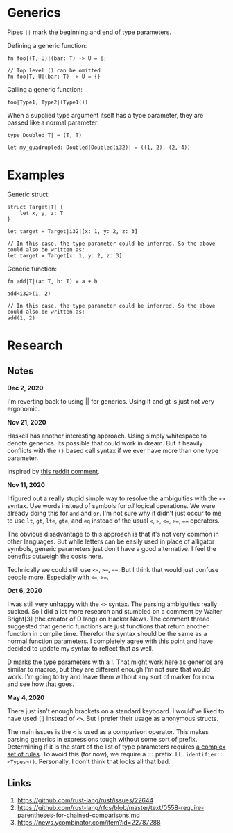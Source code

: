 # Generics

Pipes `||` mark the beginning and end of type parameters.

Defining a generic function:
```
fn foo|(T, U)|(bar: T) -> U = {}

// Top level () can be omitted
fn foo|T, U|(bar: T) -> U = {}
```

Calling a generic function:
```
foo|Type1, Type2|(Type1())
```

When a supplied type argument itself has a type parameter, they are passed
like a normal parameter:
```
type Doubled|T| = (T, T)

let my_quadrupled: Doubled|Doubled(i32)| = ((1, 2), (2, 4))
```

# Examples

Generic struct:
```
struct Target|T| {
    let x, y, z: T
}

let target = Target|i32|[x: 1, y: 2, z: 3]

// In this case, the type parameter could be inferred. So the above could also be written as:
let target = Target[x: 1, y: 2, z: 3]
```

Generic function:
```
fn add|T|(a: T, b: T) = a + b

add<i32>(1, 2)

// In this case, the type parameter could be inferred. So the above could also be written as:
add(1, 2)
```

# Research

## Notes

**Dec 2, 2020**

I'm reverting back to using || for generics. Using lt and gt is just not very ergonomic.

**Nov 21, 2020**

Haskell has another interesting approach. Using simply whitespace to denote generics. Its possible that could work in dream. But it heavily conflicts with the `()` based call syntax if we ever have more than one type parameter.

Inspired by [this reddit comment](https://www.reddit.com/r/ProgrammingLanguages/comments/jd30p7/unpopular_opinions/g95ig7s?utm_source=share&utm_medium=web2x&context=3).

**Nov 11, 2020**

I figured out a really stupid simple way to resolve the ambiguities with the `<>` syntax. Use words instead of symbols for *all* logical operations. We were already doing this for `and` and `or`. I'm not sure why it didn't just occur to me to use `lt`, `gt`, `lte`, `gte`, and `eq` instead of the usual `<`, `>`, `<=`, `>=`, `==` operators.

The obvious disadvantage to this approach is that it's not very common in other languages. But while letters can be easily used in place of alligator symbols, generic parameters just don't have a good alternative. I feel the benefits outweigh the costs here.

Technically we could still use `<=`, `>=`, `==`. But I think that would just confuse people more. Especially with `<=`, `>=`.

**Oct 6, 2020**

I was still very unhappy with the `<>` syntax. The parsing ambiguities really sucked. So I did a lot more research and stumbled on a comment by Walter Bright[3] (the creator of D lang) on Hacker News. The comment thread suggested that generic functions are just functions that return another function in compile time. Therefor the syntax should be the same as a normal function parameters. I completely agree with this point and have decided to update my syntax to reflect that as well.

D marks the type parameters with a !. That might work here as generics are similar to macros, but they are different enough I'm not sure that would work. I'm going to try and leave them without any sort of marker for now and see how that goes.

**May 4, 2020**

There just isn't enough brackets on a standard keyboard. I would've liked to have used `[]` instead
of `<>`. But I prefer their usage as anonymous structs.

The main issues is the `<` is used as a comparison operator. This makes parsing generics in expressions
tough without some sort of prefix. Determining if it is the start of the list of type parameters
requires [a complex set of rules](https://github.com/rust-lang/rust/issues/22644#issuecomment-75466424).
To avoid this (for now), we require a `::` prefix. I.E. `identifier::<Types>()`. Personally, I don't
think that looks all that bad.

## Links

1. https://github.com/rust-lang/rust/issues/22644
2. https://github.com/rust-lang/rfcs/blob/master/text/0558-require-parentheses-for-chained-comparisons.md
3. https://news.ycombinator.com/item?id=22787288
